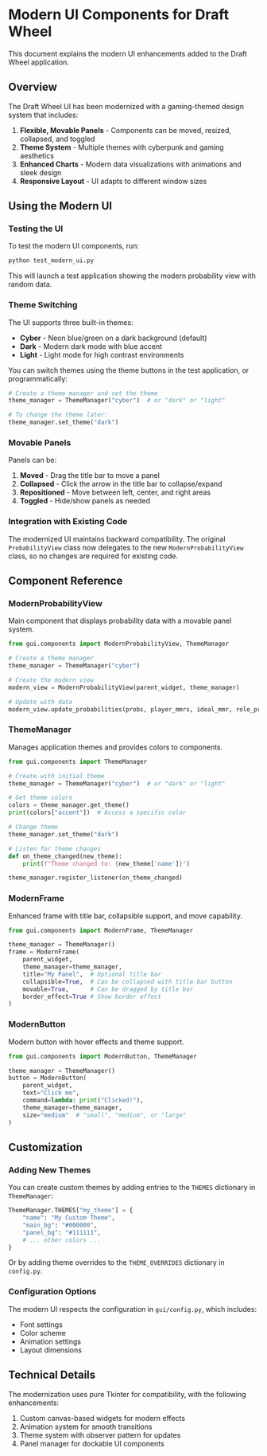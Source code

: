 # Modern UI Components for Draft Wheel

This document explains the modern UI enhancements added to the Draft Wheel application.

## Overview

The Draft Wheel UI has been modernized with a gaming-themed design system that includes:

1. **Flexible, Movable Panels** - Components can be moved, resized, collapsed, and toggled
2. **Theme System** - Multiple themes with cyberpunk and gaming aesthetics
3. **Enhanced Charts** - Modern data visualizations with animations and sleek design
4. **Responsive Layout** - UI adapts to different window sizes

## Using the Modern UI

### Testing the UI

To test the modern UI components, run:

```bash
python test_modern_ui.py
```

This will launch a test application showing the modern probability view with random data.

### Theme Switching

The UI supports three built-in themes:

- **Cyber** - Neon blue/green on a dark background (default)
- **Dark** - Modern dark mode with blue accent
- **Light** - Light mode for high contrast environments

You can switch themes using the theme buttons in the test application, or programmatically:

```python
# Create a theme manager and set the theme
theme_manager = ThemeManager("cyber")  # or "dark" or "light"

# To change the theme later:
theme_manager.set_theme("dark")
```

### Movable Panels

Panels can be:

1. **Moved** - Drag the title bar to move a panel
2. **Collapsed** - Click the arrow in the title bar to collapse/expand
3. **Repositioned** - Move between left, center, and right areas
4. **Toggled** - Hide/show panels as needed

### Integration with Existing Code

The modernized UI maintains backward compatibility. The original `ProbabilityView` class 
now delegates to the new `ModernProbabilityView` class, so no changes are required for existing code.

## Component Reference

### ModernProbabilityView

Main component that displays probability data with a movable panel system.

```python
from gui.components import ModernProbabilityView, ThemeManager

# Create a theme manager
theme_manager = ThemeManager("cyber")

# Create the modern view
modern_view = ModernProbabilityView(parent_widget, theme_manager)

# Update with data
modern_view.update_probabilities(probs, player_mmrs, ideal_mmr, role_prefs)
```

### ThemeManager

Manages application themes and provides colors to components.

```python
from gui.components import ThemeManager

# Create with initial theme
theme_manager = ThemeManager("cyber")  # or "dark" or "light"

# Get theme colors
colors = theme_manager.get_theme()
print(colors["accent"])  # Access a specific color

# Change theme
theme_manager.set_theme("dark")

# Listen for theme changes
def on_theme_changed(new_theme):
    print(f"Theme changed to: {new_theme['name']}")

theme_manager.register_listener(on_theme_changed)
```

### ModernFrame

Enhanced frame with title bar, collapsible support, and move capability.

```python
from gui.components import ModernFrame, ThemeManager

theme_manager = ThemeManager()
frame = ModernFrame(
    parent_widget, 
    theme_manager=theme_manager,
    title="My Panel",  # Optional title bar
    collapsible=True,  # Can be collapsed with title bar button
    movable=True,      # Can be dragged by title bar
    border_effect=True # Show border effect
)
```

### ModernButton

Modern button with hover effects and theme support.

```python
from gui.components import ModernButton, ThemeManager

theme_manager = ThemeManager()
button = ModernButton(
    parent_widget,
    text="Click me",
    command=lambda: print("Clicked!"),
    theme_manager=theme_manager,
    size="medium"  # "small", "medium", or "large"
)
```

## Customization

### Adding New Themes

You can create custom themes by adding entries to the `THEMES` dictionary in `ThemeManager`:

```python
ThemeManager.THEMES["my_theme"] = {
    "name": "My Custom Theme",
    "main_bg": "#000000",
    "panel_bg": "#111111",
    # ... other colors ...
}
```

Or by adding theme overrides to the `THEME_OVERRIDES` dictionary in `config.py`.

### Configuration Options

The modern UI respects the configuration in `gui/config.py`, which includes:

- Font settings
- Color scheme
- Animation settings
- Layout dimensions

## Technical Details

The modernization uses pure Tkinter for compatibility, with the following enhancements:

1. Custom canvas-based widgets for modern effects
2. Animation system for smooth transitions
3. Theme system with observer pattern for updates
4. Panel manager for dockable UI components 
